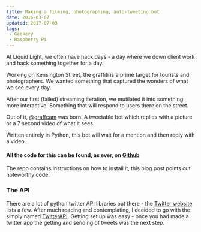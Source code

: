```yaml
---
title: Making a filming, photographing, auto-tweeting bot
date: 2016-03-07
updated: 2017-07-03
tags:
 - Geekery
 - Raspberry Pi
---
```


<p>At Liquid Light, we often have hack days - a day where we down client work and hack something together for a day.</p>
<p>Working on Kensington Street, the graffiti is a prime target for tourists and photographers. We wanted something that captured the wonders of what we see every day.</p>
<p>After our first (failed) streaming iteration, we mutilated it into something more interactive. Something that will respond to users there on the street.</p>
<p>Out of it, <a href="http://www.twitter.com/graffcam">@graffcam</a> was born. A tweetable bot which replies with a picture or a 7 second video of what it sees.</p>
<p>Written entirely in Python, this bot will wait for a mention and then reply with a video.</p>
<h4>All the code for this can be found, as ever, on <a href="https://github.com/liquidlight/graffcam">Github</a></h4>
<p>The repo contains instructions on how to install it, this blog post points out noteworthy code.</p>
<h3>The API</h3>
<p>There are a lot of python twitter API libraries out there - the <a href="https://dev.twitter.com/overview/api/twitter-libraries">Twitter website</a> lists a few. After much reading and contemplating, I decided to go with the simply named <a href="https://github.com/geduldig/TwitterAPI">TwitterAPI</a>. Getting set up was easy - once you had made a twitter app the getting and sending of tweets was the next step.</p>